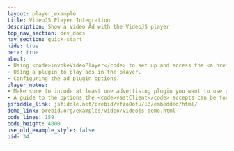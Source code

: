 ```yaml
---
layout: player_example
title: VideoJS Player Integration
description: Show a Video Ad with the VideoJS player
top_nav_section: dev_docs
nav_section: quick-start
hide: true
beta: true
about:
- Using <code>invokeVideoPlayer</code> to set up and access the <a href="http://videojs.com/">VideoJS</a> player instance.
- Using a plugin to play ads in the player.
- Configuring the ad plugin options.
player_notes:
- Make sure to incude at least one advertising plugin you want to use on the page. For this demo, we're using the <a href="https://github.com/MailOnline/videojs-vast-vpaid">Mail Online VAST/VPAID plugin</a>.
- A guide to the options the <code>vastClient</code> accepts can be found <a href="https://github.com/MailOnline/videojs-vast-vpaid#options">here</a>.
jsfiddle_link: jsfiddle.net/prebid/vfzo8ofu/13/embedded/html/
demo_link: prebid.org/examples/video/videojs-demo.html
code_lines: 159
code_height: 4000
use_old_example_style: false
pid: 34
---
```

